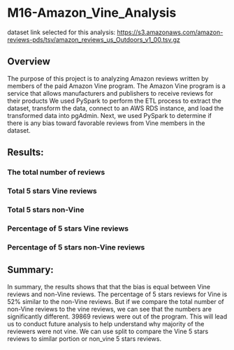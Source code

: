 # M16-Amazon_Vine_Analysis

dataset link selected for this analysis: 
https://s3.amazonaws.com/amazon-reviews-pds/tsv/amazon_reviews_us_Outdoors_v1_00.tsv.gz

## Overview 

The purpose of this project is to analyzing Amazon reviews written by members of the paid Amazon Vine program. The Amazon Vine program is a service that allows manufacturers and publishers to receive reviews for their products
We used PySpark to perform the ETL process to extract the dataset, transform the data, connect to an AWS RDS instance, and load the transformed data into pgAdmin. Next, we used PySpark to determine if there is any bias toward favorable reviews from Vine members in the dataset. 

## Results: 
### The total number of reviews


### Total 5 stars Vine reviews 

### Total 5 stars non-Vine

### Percentage of 5 stars Vine reviews  

### Percentage of 5 stars non-Vine reviews 

## Summary: 

In summary, the results shows that that the bias is equal between Vine reviews and non-Vine reviews. The percentage of 5 stars reviews for Vine is 52% similar to the non-Vine reviews. But if we compare the total number of non-Vine reviews to the vine reviews, we can see that the numbers are significantly different. 39869 reviews were out of the program. This will lead us to conduct future analysis to help understand why majority of the reviewers were not vine. We can use split to compare the Vine 5 stars reviews to similar portion or non_vine 5 stars reviews. 


